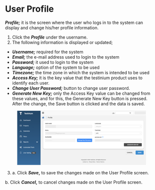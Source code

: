 # User Profile

_**Profile;**_ it is the screen where the user who logs in to the system can display and change his/her profile information.

1. Click the _**Profile**_ under the username.
2. The following information is displayed or updated;

* _**Username;**_ required for the system
* _**Email;**_ the e-mail address used to login to the system
* _**Password;**_ it used to login to the system
* _**Language;**_ option of the system to be used
* _**Timezone;**_ the time zone in which the system is intended to be used
* _**Access Key;**_ it is the key value that the testinium product uses to identify each user.
* _**Change User Password;**_ button to change user password.
* _**Generate New Key;**_ only the Access Key value can be changed from these values, and for this, the Generate New Key button is pressed. After the change, the Save button is clicked and the data is saved.

<figure><img src="../../.gitbook/assets/Profile.png" alt=""><figcaption></figcaption></figure>

3. a. Click _**Save**_**,** to save the changes made on the User Profile screen.

&#x20;      b. Click _**Cancel**_**,** to cancel changes made on the User Profile screen.
